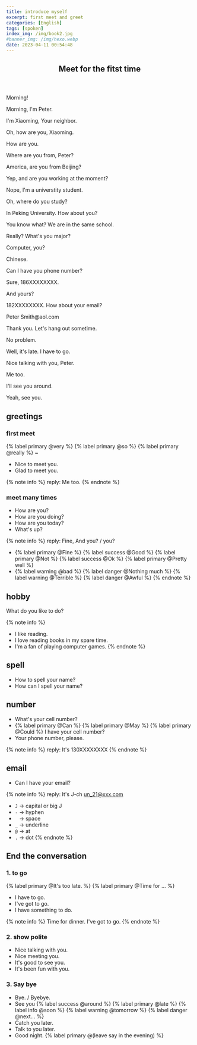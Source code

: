 ```yaml
---
title: introduce myself
excerpt: first meet and greet
categories: [English]
tags: [spoken]
index_img: /img/book2.jpg
#banner_img: /img/hexo.webp
date: 2023-04-11 00:54:48
---
```

<article class="the-dialogue">
	<header>
    	<h2>Meet for the fitst time</h2>
    </header>
    <p class="sender" title="Xiaoming">Morning!</p>
    <p class="responder" title="Peter">Morning, I'm Peter.</p>
    <p class="sender" title="Xiaoming">I'm Xiaoming, Your neighbor.</p>
    <p class="responder" title="Peter">Oh, how are you, Xiaoming.</p>
    <p class="sender" title="Xiaoming">How are you.</p>
    <p class="sender" title="Xiaoming">Where are you from, Peter?</p>
    <p class="responder" title="Peter">America, are you from Beijing?</p>
    <p class="sender" title="Xiaoming">Yep, and are you working at the moment?</p>
    <p class="responder" title="Peter">Nope, I'm a universtity student.</p>
    <p class="sender" title="Xiaoming">Oh, where do you study?</p>
    <p class="responder" title="Peter">In Peking University. How about you?</p>
    <p class="sender" title="Xiaoming">You know what? We are in the same school.</p>
    <p class="responder" title="Peter">Really? What's you major?</p>
    <p class="sender" title="Xiaoming">Computer, you?</p>
    <p class="responder" title="Peter">Chinese.</p>
    <p class="sender" title="Xiaoming">Can I have you phone number?</p>
    <p class="responder" title="Peter">Sure, 186XXXXXXXX.</p>
    <p class="responder" title="Peter">And yours?</p>
    <p class="sender" title="Xiaoming">182XXXXXXXX. How about your email?</p>
    <p class="responder" title="Peter">Peter Smith@aol.com</p>
    <p class="sender" title="Xiaoming">Thank you. Let's hang out sometime.</p>
    <p class="responder" title="Peter">No problem.</p>
    <p class="sender" title="Xiaoming">Well, it's late. I have to go.</p>
    <p class="sender" title="Xiaoming">Nice talking with you, Peter.</p>
    <p class="responder" title="Peter">Me too.</p>
    <p class="sender" title="Xiaoming">I'll see you around.</p>
    <p class="responder" title="Peter">Yeah, see you.</p>
</article>


## greetings

### first meet

{% label primary @very %}
{% label primary @so %}
{% label primary @really %} ~
- Nice to meet you.
- Glad to meet you.

{% note info %}
reply: Me too.
{% endnote %}

### meet many times

- How are you?
- How are you doing?
- How are you today?
- What's up?

{% note info %}
reply: Fine, And you? / you?
- {% label primary @Fine %}
{% label success @Good %}
{% label primary @Not %}
{% label success @Ok %}
{% label primary @Pretty well %}
- {% label warning @bad %}
{% label danger @Nothing much %}
{% label warning @Terrible %}
{% label danger @Awful %}
{% endnote %}


## hobby

What do you like to do?

{% note info %}
- I like reading.
- I love reading books in my spare time.
- I'm a fan of playing computer games.
{% endnote %}

## spell

- How to spell your name?
- How can I spell your name?

## number

- What's your cell number?
- {% label primary @Can %}
{% label primary @May %}
{% label primary @Could %}
I have your cell number?
- Your phone number, please.

{% note info %}
reply: It's 130XXXXXXXX
{% endnote %}

## email

- Can I have your email?

{% note info %}
reply: It's J-ch un_21@xxx.com
- `J` -> capital or big J
- `-` -> hyphen
- ` ` -> space
- `_` -> underline
- `@` -> at
- `.` -> dot
{% endnote %}


## End the conversation

### 1. to go
{% label primary @It's too late. %}
{% label primary @Time for ... %}
- I have to go.
- I've got to go.
- I have something to do.

{% note info %}
Time for dinner. I've got to go.
{% endnote %}


### 2. show polite

- Nice talking with you.
- Nice meeting you.
- It's good to see you.
- It's been fun with you.

### 3. Say bye

- Bye. / Byebye.
- See you 
{% label success @around %}
{% label primary @late %}
{% label info @soon %}
{% label warning @tomorrow %}
{% label danger @next... %}
- Catch you later.
- Talk to you later.
- Good night. {% label primary @(leave say in the evening) %}